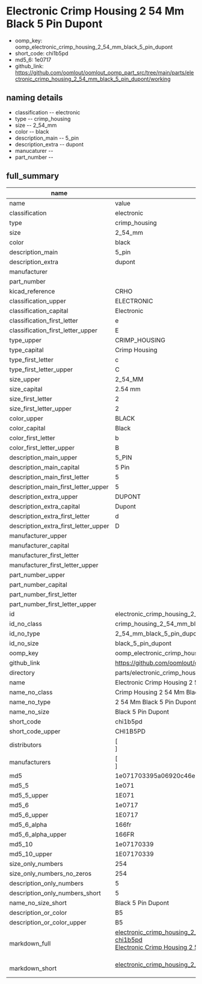 # Electronic Crimp Housing 2 54 Mm Black 5 Pin Dupont

  
* oomp_key: oomp_electronic_crimp_housing_2_54_mm_black_5_pin_dupont 
* short_code: chi1b5pd
* md5_6: 1e0717  
* github_link: https://github.com/oomlout/oomlout_oomp_part_src/tree/main/parts/electronic_crimp_housing_2_54_mm_black_5_pin_dupont/working  
## naming details
* classification -- electronic
* type -- crimp_housing
* size -- 2_54_mm
* color -- black
* description_main -- 5_pin
* description_extra -- dupont
* manucaturer -- 
* part_number -- 





## full_summary
| name | value | 
| --- | --- | 
| name | value | 
| classification | electronic | 
| type | crimp_housing | 
| size | 2_54_mm | 
| color | black | 
| description_main | 5_pin | 
| description_extra | dupont | 
| manufacturer |  | 
| part_number |  | 
| kicad_reference | CRHO | 
| classification_upper | ELECTRONIC | 
| classification_capital | Electronic | 
| classification_first_letter | e | 
| classification_first_letter_upper | E | 
| type_upper | CRIMP_HOUSING | 
| type_capital | Crimp Housing | 
| type_first_letter | c | 
| type_first_letter_upper | C | 
| size_upper | 2_54_MM | 
| size_capital | 2.54 mm | 
| size_first_letter | 2 | 
| size_first_letter_upper | 2 | 
| color_upper | BLACK | 
| color_capital | Black | 
| color_first_letter | b | 
| color_first_letter_upper | B | 
| description_main_upper | 5_PIN | 
| description_main_capital | 5 Pin | 
| description_main_first_letter | 5 | 
| description_main_first_letter_upper | 5 | 
| description_extra_upper | DUPONT | 
| description_extra_capital | Dupont | 
| description_extra_first_letter | d | 
| description_extra_first_letter_upper | D | 
| manufacturer_upper |  | 
| manufacturer_capital |  | 
| manufacturer_first_letter |  | 
| manufacturer_first_letter_upper |  | 
| part_number_upper |  | 
| part_number_capital |  | 
| part_number_first_letter |  | 
| part_number_first_letter_upper |  | 
| id | electronic_crimp_housing_2_54_mm_black_5_pin_dupont | 
| id_no_class | crimp_housing_2_54_mm_black_5_pin_dupont | 
| id_no_type | 2_54_mm_black_5_pin_dupont | 
| id_no_size | black_5_pin_dupont | 
| oomp_key | oomp_electronic_crimp_housing_2_54_mm_black_5_pin_dupont | 
| github_link | https://github.com/oomlout/oomlout_oomp_part_src/tree/main/parts/electronic_crimp_housing_2_54_mm_black_5_pin_dupont/working | 
| directory | parts/electronic_crimp_housing_2_54_mm_black_5_pin_dupont | 
| name | Electronic Crimp Housing 2 54 Mm Black 5 Pin Dupont | 
| name_no_class | Crimp Housing 2 54 Mm Black 5 Pin Dupont | 
| name_no_type | 2 54 Mm Black 5 Pin Dupont | 
| name_no_size | Black 5 Pin Dupont | 
| short_code | chi1b5pd | 
| short_code_upper | CHI1B5PD | 
| distributors | [<br>] | 
| manufacturers | [<br>] | 
| md5 | 1e071703395a06920c46e5f37c932064 | 
| md5_5 | 1e071 | 
| md5_5_upper | 1E071 | 
| md5_6 | 1e0717 | 
| md5_6_upper | 1E0717 | 
| md5_6_alpha | 166fr | 
| md5_6_alpha_upper | 166FR | 
| md5_10 | 1e07170339 | 
| md5_10_upper | 1E07170339 | 
| size_only_numbers | 254 | 
| size_only_numbers_no_zeros | 254 | 
| description_only_numbers | 5 | 
| description_only_numbers_short | 5 | 
| name_no_size_short | Black 5 Pin Dupont | 
| description_or_color | B5 | 
| description_or_color_upper | B5 | 
| markdown_full | [electronic_crimp_housing_2_54_mm_black_5_pin_dupont](https://github.com/oomlout/oomlout_oomp_part_src/tree/main/parts/electronic_crimp_housing_2_54_mm_black_5_pin_dupont/working)<br>[chi1b5pd](https://github.com/oomlout/oomlout_oomp_part_src/tree/main/parts/electronic_crimp_housing_2_54_mm_black_5_pin_dupont/working)<br>[Electronic Crimp Housing 2 54 Mm Black 5 Pin Dupont](https://github.com/oomlout/oomlout_oomp_part_src/tree/main/parts/electronic_crimp_housing_2_54_mm_black_5_pin_dupont/working)<br><br> | 
| markdown_short | [electronic_crimp_housing_2_54_mm_black_5_pin_dupont](https://github.com/oomlout/oomlout_oomp_part_src/tree/main/parts/electronic_crimp_housing_2_54_mm_black_5_pin_dupont/working)<br><br> | 
